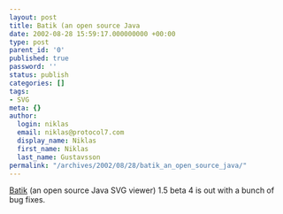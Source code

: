 ```yaml
---
layout: post
title: Batik (an open source Java
date: 2002-08-28 15:59:17.000000000 +00:00
type: post
parent_id: '0'
published: true
password: ''
status: publish
categories: []
tags:
- SVG
meta: {}
author:
  login: niklas
  email: niklas@protocol7.com
  display_name: Niklas
  first_name: Niklas
  last_name: Gustavsson
permalink: "/archives/2002/08/28/batik_an_open_source_java/"
---
```

[Batik](http://xml.apache.org/batik/dist/README.txt) (an open source Java SVG viewer) 1.5 beta 4 is out with a bunch of bug fixes.

